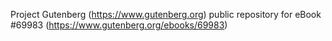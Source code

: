 Project Gutenberg (https://www.gutenberg.org) public repository for
eBook #69983 (https://www.gutenberg.org/ebooks/69983)
